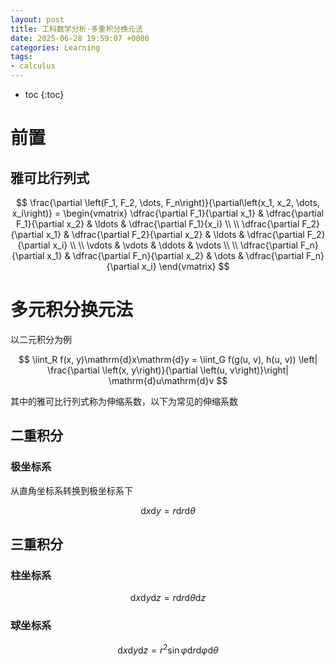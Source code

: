 ```yaml
---
layout: post
title: 工科数学分析-多重积分换元法
date: 2025-06-28 19:59:07 +0800
categories: Learning
tags:
- calculus
---
```

* toc
{:toc}

# 前置

## 雅可比行列式

$$ \frac{\partial \left(F_1, F_2, \dots, F_n\right)}{\partial\left(x_1, x_2, \dots, x_i\right)} = \begin{vmatrix} 
\dfrac{\partial F_1}{\partial x_1} & \dfrac{\partial F_1}{\partial x_2} & \ldots & \dfrac{\partial F_1}{x_i} \\ \\
\dfrac{\partial F_2}{\partial x_1} & \dfrac{\partial F_2}{\partial x_2} & \ldots & \dfrac{\partial F_2}{\partial x_i} \\ \\
\vdots & \vdots & \ddots & \vdots \\ \\
\dfrac{\partial F_n}{\partial x_1} & \dfrac{\partial F_n}{\partial x_2} & \dots & \dfrac{\partial F_n}{\partial x_i}
\end{vmatrix} $$

# 多元积分换元法

以二元积分为例

$$ \iint_R f(x, y)\mathrm{d}x\mathrm{d}y = \iint_G f(g(u, v), h(u, v)) \left| \frac{\partial \left(x, y\right)}{\partial \left(u, v\right)}\right| \mathrm{d}u\mathrm{d}v $$

其中的雅可比行列式称为伸缩系数，以下为常见的伸缩系数

## 二重积分

### 极坐标系

从直角坐标系转换到极坐标系下

$$ \mathrm{d}x\mathrm{d}y = r\mathrm{d}r\mathrm{d}\theta $$

## 三重积分

### 柱坐标系

$$ \mathrm{d}x\mathrm{d}y\mathrm{d}z = r\mathrm{d}r\mathrm{d}\theta\mathrm{d}z $$

### 球坐标系

$$ \mathrm{d}x\mathrm{d}y\mathrm{d}z = r^2\sin\varphi \mathrm{d}r\mathrm{d}\varphi\mathrm{d}\theta $$